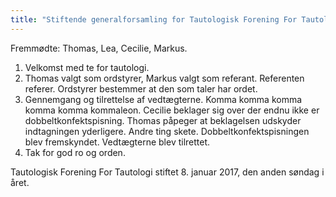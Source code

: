 ```yaml
---
title: "Stiftende generalforsamling for Tautologisk Forening For Tautologi"
---
```

Fremmødte: Thomas, Lea, Cecilie, Markus.

1. Velkomst med te for tautologi.
2. Thomas valgt som ordstyrer, Markus valgt som referant. Referenten referer. Ordstyrer bestemmer at den som taler har ordet.
3. Gennemgang og tilrettelse af vedtægterne. Komma komma komma komma komma kommaleon. Cecilie beklager sig over der endnu ikke er dobbeltkonfektspisning. Thomas påpeger at beklagelsen udskyder indtagningen yderligere. Andre ting skete. Dobbeltkonfektspisningen blev fremskyndet. Vedtægterne blev tilrettet.
4. Tak for god ro og orden.

Tautologisk Forening For Tautologi stiftet 8. januar 2017, den anden søndag i året.
